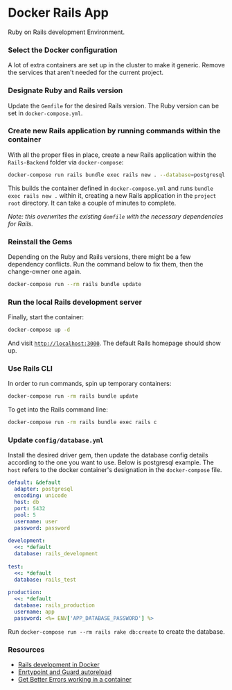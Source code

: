 # Docker Rails App

Ruby on Rails development Environment.

### Select the Docker configuration

A lot of extra containers are set up in the cluster to make it generic. Remove the services that aren't needed for the current project.

### Designate Ruby and Rails version

Update the `Gemfile` for the desired Rails version. The Ruby version can be set in `docker-compose.yml`.

### Create new Rails application by running commands within the container

With all the proper files in place, create a new Rails application within the `Rails-Backend` folder via `docker-compose`:

``` bash
docker-compose run rails bundle exec rails new . --database=postgresql
```

This builds the container defined in `docker-compose.yml` and runs `bundle exec
rails new .` within it, creating a new Rails application in the `project root`
directory. It can take a couple of minutes to complete.

_Note: this overwrites the existing `Gemfile` with the necessary dependencies for Rails._

### Reinstall the Gems

Depending on the Ruby and Rails versions, there might be a few dependency
conflicts. Run the command below to fix them, then the change-owner one again.

``` bash
docker-compose run --rm rails bundle update
```

### Run the local Rails development server

Finally, start the container:

``` bash
docker-compose up -d
```

And visit [`http://localhost:3000`](http://localhost:3000). The default Rails homepage should show up.

### Use Rails CLI

In order to run commands, spin up temporary containers:

``` bash
docker-compose run -rm rails bundle update
```

To get into the Rails command line:

``` bash
docker-compose run -rm rails bundle exec rails c
```

### Update `config/database.yml`

Install the desired driver gem, then update the database config details according to the one you want to use. Below
is postgresql example. The `host` refers to the docker container's designation in
the `docker-compose` file.

``` yml
default: &default
  adapter: postgresql
  encoding: unicode
  host: db
  port: 5432
  pool: 5
  username: user
  password: password
  
development:
  <<: *default
  database: rails_development
  
test:
  <<: *default
  database: rails_test
  
production:
  <<: *default
  database: rails_production
  username: app
  password: <%= ENV['APP_DATABASE_PASSWORD'] %>
```

Run `docker-compose run --rm rails rake db:create` to create the database.

### Resources

*   [Rails development in Docker](https://dev.to/hint/rails-development-with-docker-13np)
*   [Enrtypoint and Guard autoreload](https://devato.com/dockerizing-a-rails-app-part-2-beefing-up-development/)
*   [Get Better Errors working in a container](https://github.com/BetterErrors/better_errors/issues/270#issuecomment-263125304)
